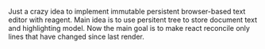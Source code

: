 Just a crazy idea to implement immutable persistent browser-based text editor with reagent.
Main idea is to use persitent tree to store document text and highlighting model.
Now the main goal is to make react reconcile only lines that have changed since last render.

